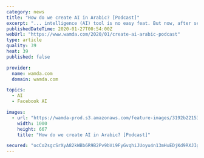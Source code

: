 ```yaml
---
category: news
title: "How do we create AI in Arabic? [Podcast]"
excerpt: "... intelligence (AI) tool is no easy feat. But now, after several years of research and engineering, the region has its own assistant: Salma. We spoke to Hussein Al-Natsheh, chief AI officer at Mawdoo3, about the company’s experience in building Salma, the need for more research and development and attracting talent back to the region."
publishedDateTime: 2020-01-27T00:54:00Z
webUrl: "https://www.wamda.com/2020/01/create-ai-arabic-podcast"
type: article
quality: 39
heat: 39
published: false

provider:
  name: wamda.com
  domain: wamda.com

topics:
  - AI
  - Facebook AI

images:
  - url: "https://wamda-prod.s3.amazonaws.com/feature-images/3192b2215387c5e.jpg"
    width: 1000
    height: 667
    title: "How do we create AI in Arabic? [Podcast]"

secured: "ocCo2sgcSrXyA82kWBb6R9B2Pv9bVi9FyGvqhiJUoyu4n13mHuEDjKd9RXJIgWJuT5iJowE3tESVaSDGAxGgCEYNEqfBjYQUqm5O0EoMfOj29q7NyY4v6nHGzwtUWYFa99Kxw6ij8rt38Epw/JnWNEbsCRfH14SxdZxWuZlvMZQPfMXvpAKK4NKrnt3wARwlFnheYNyau/SmLlaHWn1MZg7HMX/oFSfnxnYWfG06K0hx/+3PeJxMZfl+LMAm73ZZoCXZZqVBwtmVCcwFEHapSY6LgL9OF05gBaQco6AZkn4VGXzbPKBm0qeRKiJ6ZBr4TNbLvRLgZd/Hru2d2S10C+1C/uBF5O+2Lx6TYCtSdROE/Wc5rApa8V79UxYIqzab5OU2QhEH0OXqxGFWW0L/GKZTVwWD1c5kjJf0GFpPkj0p5pM+Xv4agais8lU5+Qxql8QxKCsXMvzne2nEt/0dD7mJbeVYtsiH/DSvESTRRMY=;hXCeOOx/AisX0LXeVYkHMg=="
---
```


